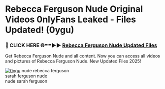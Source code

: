 # Rebecca Ferguson Nude Original Videos 0nlyFans Leaked - Files Updated! (0ygu)

<h3>🔴 CLICK HERE 🌐==►► <a href="https://tinyurl.com/yc6ubb5a" rel="nofollow">Rebecca Ferguson Nude Updated Files</a></h3>

Get Rebecca Ferguson Nude and all content. Now you can access all videos and pictures of Rebecca Ferguson Nude. New Updated Files 2025!

[![0ygu](https://i.imgur.com/7eu0CRL.gif)](https://tinyurl.com/yc6ubb5a)
nude rebecca ferguson<br>
sarah ferguson nude<br>
nude sarah ferguson